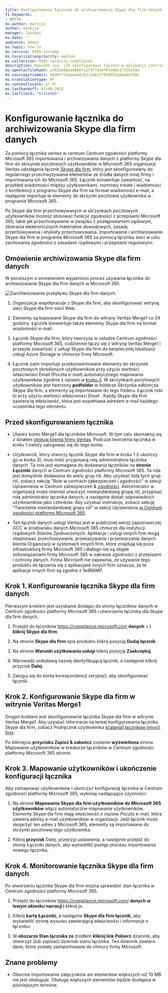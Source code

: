 ```yaml
---
title: Konfigurowanie łącznika do archiwizowania Skype dla firm danych w Microsoft 365
f1.keywords:
- NOCSH
ms.author: markjjo
author: markjjo
manager: laurawi
ms.date: ''
audience: Admin
ms.topic: how-to
ms.service: O365-seccomp
ms.localizationpriority: medium
ms.collection: M365-security-compliance
description: Dowiedz się, jak skonfigurować łącznik w aplikacji Centrum zgodności platformy Microsoft 365 w celu importowania i archiwizowania danych z Skype dla firm do Microsoft 365.
ms.openlocfilehash: a783ad4bea9b06fcef3f7da4f67a98c17310a38e
ms.sourcegitcommit: bdd6ffc6ebe4e6cb212ab22793d9513dae6d798c
ms.translationtype: MT
ms.contentlocale: pl-PL
ms.lasthandoff: 03/08/2022
ms.locfileid: "63314608"
---
```

# <a name="set-up-a-connector-to-archive-skype-for-business-data"></a>Konfigurowanie łącznika do archiwizowania Skype dla firm danych

Za pomocą łącznika veritas w centrum Centrum zgodności platformy Microsoft 365 importowania i archiwizowania danych z platformy Skype dla firm do skrzynek pocztowych użytkowników w Microsoft 365 organizacji. Veritas udostępnia łącznik [Skype dla firm](https://www.veritas.com/en/au/insights/merge1/skype-for-business), który jest skonfigurowany do regularnego przechwytywania elementów ze źródła danych innej firmy i importowania ich do Microsoft 365. Łącznik konwertuje zawartość, na przykład wiadomości między użytkownikami, rozmowy trwałe i wiadomości z konferencji z programu Skype dla firm na format wiadomości e-mail, a następnie importuje te elementy do skrzynki pocztowej użytkownika w programie Microsoft 365.

Po Skype dla firm przechowywanych w skrzynkach pocztowych użytkowników możesz stosować funkcje zgodności z przepisami Microsoft 365, takie jak przechowywanie w związku z postępowaniem sądowym, zbierania elektronicznych materiałów dowodowych, zasady przechowywania i etykiety przechowywania. Importowanie i archiwizowanie Skype dla firm w programie Microsoft 365 za pomocą łącznika sieci w celu zachowania zgodności z zasadami rządowymi i przepisami regulowymi.

## <a name="overview-of-archiving-skype-for-business-data"></a>Omówienie archiwizowania Skype dla firm danych

W poniższym o omówieniem wyjaśniono proces używania łącznika do archiwizowania Skype dla firm danych w Microsoft 365.

![Zarchiwizowanie przepływu Skype dla firm danych.](../media/SkypeforBusinessConnectorWorkflow.png)

1. Organizacja współpracuje z Skype dla firm, aby skonfigurować witrynę sieci Skype dla firm sieci Web.

2. Elementy są kopiowane Skype dla firm do witryny Veritas Merge1 co 24 godziny. Łącznik konwertuje także elementy Skype dla firm na format wiadomości e-mail.

3. Łącznik Skype dla firm, który tworzysz w usłudze Centrum zgodności platformy Microsoft 365, codziennie łączy się z witryną Veritas Merge1 i przesyła zawartość z usługi Skype dla firm do bezpiecznej lokalizacji usługi Azure Storage w chmurze firmy Microsoft.

4. Łącznik zaim importuje przekonwertowane elementy do skrzynek pocztowych określonych użytkowników przy użyciu wartości właściwości  Email (Poczta e-mail) automatycznego mapowania użytkowników zgodnie z opisem w [kroku 3](#step-3-map-users-and-complete-the-connector-setup). W skrzynkach pocztowych użytkowników jest tworzony **podfolder** w folderze Skrzynka odbiorcza Skype dla firm, a elementy są importowane do tego folderu. Łącznik robi to przy użyciu wartości właściwości *Email* . Każdy Skype dla firm zawiera tę właściwość, która jest wypełniana adresem e-mail każdego uczestnika tego elementu.

## <a name="before-you-set-up-a-connector"></a>Przed skonfigurowaniem łącznika

- Utwórz konto Merge1 dla łączników Microsoft. W tym celu skontaktuj się z działem [obsługi klienta firmy Veritas](https://www.veritas.com/form/requestacall/ms-connectors-contact.html). Podczas tworzenia łącznika w kroku 1 należy zalogować się do tego konta.

- Użytkownik, który utworzy łącznik Skype dla firm w kroku 1 (i ukończy go w kroku 3), musi mieć przypisaną rolę administratora łącznika danych. Ta rola jest wymagana do dodawania łączników na **stronie Łączniki** danych w Centrum zgodności platformy Microsoft 365. Ta rola jest domyślnie dodawana do wielu grup ról. Aby uzyskać listę tych grup ról, zobacz sekcję "Role w centrach zabezpieczeń i zgodności" w sekcji Uprawnienia w Centrum zabezpieczeń & [zgodności](../security/office-365-security/permissions-in-the-security-and-compliance-center.md#roles-in-the-security--compliance-center). Administrator w organizacji może również utworzyć niestandardową grupę ról, przypisać rolę administrator łącznika danych, a następnie dodać odpowiednich użytkowników jako członków. Aby uzyskać instrukcje, zobacz sekcję "Tworzenie niestandardowej grupy ról" w sekcji Uprawnienia [w Centrum zgodności platformy Microsoft 365](microsoft-365-compliance-center-permissions.md#create-a-custom-role-group).

- Ten łącznik danych usługi Veritas jest w publicznej wersji zapoznawczej GCC w środowisku danych Microsoft 365 chmurze dla instytucji rządowych Stanów Zjednoczonych. Aplikacje i usługi innych firm mogą obejmować przechowywanie, przekazywanie i przetwarzanie danych klienta Organizacji w systemach innych firm, które znajdują się poza infrastrukturą firmy Microsoft 365 i dlatego nie są objęte zobowiązaniami firmy Microsoft 365 w zakresie zgodności z przepisami i ochrony danych. Firma Microsoft nie zapewnia, że używanie tego produktu do łączenia się z aplikacjami innych firm oznacza, że te aplikacje innych firm są zgodne z fedRAMP.

## <a name="step-1-set-up-the-skype-for-business-connector"></a>Krok 1. Konfigurowanie łącznika Skype dla firm danych

Pierwszym krokiem jest uzyskanie dostępu do strony  łączników danych w Centrum zgodności platformy Microsoft 365 i utworzenie łącznika dla Skype dla firm danych.

1. Przejdź do łączników <https://compliance.microsoft.com> **danych** >  **i kliknij Skype dla firm**.

2. Na stronie **Skype dla firm** opis produktu kliknij pozycję **Dodaj łącznik**.

3. Na stronie **Warunki użytkowania usługi** kliknij pozycję **Zaakceptuj**.

4. Wprowadź unikatową nazwę identyfikującą łącznik, a następnie kliknij przycisk **Dalej**.

5. Zaloguj się do konta korespondencji seryjnej1, aby skonfigurować łącznik.

## <a name="step-2-configure-the-skype-for-business-on-the-veritas-merge1-site"></a>Krok 2. Konfigurowanie Skype dla firm w witrynie Veritas Merge1

Drugim krokiem jest skonfigurowanie łącznika Skype dla firm w witrynie Veritas Merge1. Aby uzyskać informacje na temat konfigurowania łącznika Skype dla firm, zobacz Podręcznik użytkownika [scalania1 łączników innych firm](https://docs.ms.merge1.globanetportal.com/Merge1%20Third-Party%20Connectors%20Skype%20for%20Business%20%20User%20Guide.pdf).

Po kliknięciu **przycisku Zapisz & zakończ** zostanie **wyświetlona** strona Mapowanie użytkowników w kreatorze łączników w Centrum zgodności platformy Microsoft 365 stronie.

## <a name="step-3-map-users-and-complete-the-connector-setup"></a>Krok 3. Mapowanie użytkowników i ukończenie konfiguracji łącznika

Aby zamapować użytkowników i ukończyć konfigurację łącznika w Centrum zgodności platformy Microsoft 365, wykonaj następujące czynności:

1. Na stronie **Mapowanie Skype dla firm użytkowników do Microsoft 365 użytkowników** włącz automatyczne mapowanie użytkowników. Elementy Skype dla firm mają właściwość *o nazwie Poczta* e-mail, która zawiera adresy e-mail użytkowników w organizacji. Jeśli łącznik może skojarzyć ten adres z Microsoft 365, elementy są importowane do skrzynki pocztowej tego użytkownika.

2. Kliknij **przycisk** Dalej, przejrzyj ustawienia, a następnie przejdź do strony  Łączniki danych, aby wyświetlić postęp procesu importowania nowego łącznika.

## <a name="step-4-monitor-the-skype-for-business-connector"></a>Krok 4. Monitorowanie łącznika Skype dla firm danych

Po utworzeniu łącznika Skype dla firm można sprawdzić stan łącznika w Centrum zgodności platformy Microsoft 365.

1. Przejdź do łączników <https://compliance.microsoft.com/> **danych w lewym okienku narracji i** kliknij je.

2. Kliknij **kartę Łączniki**, a następnie **Skype dla firm łącznik,** aby wyświetlić stronę wysuwu zawierającą właściwości i informacje o łączniku.

3. W **obszarze Stan łącznika ze** źródłem **kliknij link Pobierz** dziennik, aby otworzyć (lub zapisać) dziennik stanu łącznika. Ten dziennik zawiera dane, które zostały zaimportowane do chmury firmy Microsoft.

## <a name="known-issues"></a>Znane problemy

- Obecnie importowanie załączników ani elementów większych niż 10 MB nie jest obsługuje. Obsługa większych elementów będzie dostępna w późniejszym terminie.
